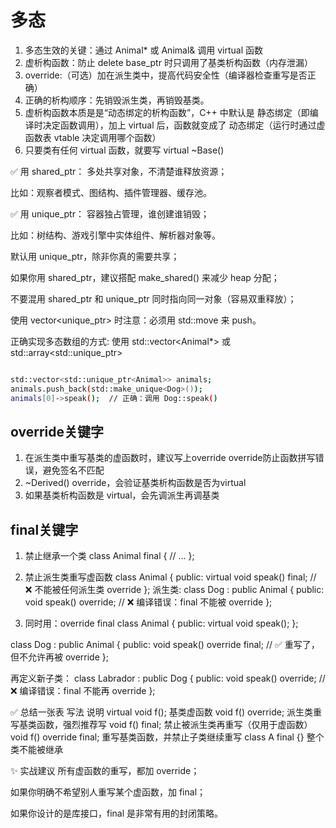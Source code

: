# 多态

1. 多态生效的关键：通过 Animal* 或 Animal& 调用 virtual 函数
2. 虚析构函数：防止 delete base_ptr 时只调用了基类析构函数（内存泄漏）
3. override:（可选）加在派生类中，提高代码安全性（编译器检查重写是否正确）
4. 正确的析构顺序：先销毁派生类，再销毁基类。
5. 虚析构函数本质是是“动态绑定的析构函数”，C++ 中默认是 静态绑定（即编译时决定函数调用），加上 virtual 后，函数就变成了 动态绑定（运行时通过虚函数表 vtable 决定调用哪个函数）
6. 只要类有任何 virtual 函数，就要写 virtual ~Base()


✅ 用 shared_ptr：
多处共享对象，不清楚谁释放资源；

比如：观察者模式、图结构、插件管理器、缓存池。

✅ 用 unique_ptr：
容器独占管理，谁创建谁销毁；

比如：树结构、游戏引擎中实体组件、解析器对象等。


默认用 unique_ptr，除非你真的需要共享；

如果你用 shared_ptr，建议搭配 make_shared<T>() 来减少 heap 分配；

不要混用 shared_ptr<T> 和 unique_ptr<T> 同时指向同一对象（容易双重释放）；

使用 vector<unique_ptr<T>> 时注意：必须用 std::move 来 push。


正确实现多态数组的方式: 使用 std::vector<Animal*> 或 std::array<std::unique_ptr<Animal>>

```bash

std::vector<std::unique_ptr<Animal>> animals;
animals.push_back(std::make_unique<Dog>());
animals[0]->speak();  // 正确：调用 Dog::speak()
```

## override关键字
1. 在派生类中重写基类的虚函数时，建议写上override
override防止函数拼写错误，避免签名不匹配
2. ~Derived() override，会验证基类析构函数是否为virtual
3. 如果基类析构函数是 virtual，会先调派生再调基类

## final关键字

1. 禁止继承一个类
class Animal final {
    // ...
};

2. 禁止派生类重写虚函数
class Animal {
public:
    virtual void speak() final;  // ❌ 不能被任何派生类 override
};
派生类:
class Dog : public Animal {
public:
    void speak() override;  // ❌ 编译错误：final 不能被 override
};
3. 同时用：override final
class Animal {
public:
    virtual void speak();
};

class Dog : public Animal {
public:
    void speak() override final;  // ✅ 重写了，但不允许再被 override
};

再定义新子类：
class Labrador : public Dog {
public:
    void speak() override;  // ❌ 编译错误：final 不能再 override
};


✅ 总结一张表
写法	说明
virtual void f();	基类虚函数
void f() override;	派生类重写基类函数，强烈推荐写
void f() final;	禁止被派生类再重写（仅用于虚函数）
void f() override final;	重写基类函数，并禁止子类继续重写
class A final {}	整个类不能被继承

✨ 实战建议
所有虚函数的重写，都加 override；

如果你明确不希望别人重写某个虚函数，加 final；

如果你设计的是库接口，final 是非常有用的封闭策略。
